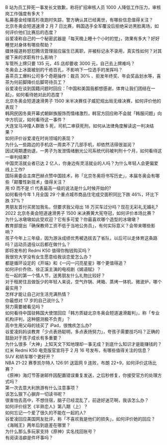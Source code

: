 B 站为员工猝死一事发长文致歉，称将扩招审核人员 1000 人降低工作压力，审核岗工作强度有多大？  
私募基金经理高杉夜跑时失踪，警方确认其已经离世，有哪些信息值得关注？  
北京冬奥会短道速滑 2 月 7 日比赛，韩国选手全军覆没后拒绝采访黑脸离场，如何评价他们比赛后的态度？  
谷爱凌称自己的一个秘密武器是「每天晚上睡十个小时的觉」，效果有多大？好好睡觉对身体有哪些帮助？  
媒体报道称怒怼腾讯管理层应届生已离职，并被标记永不录用，真实性如何？对其接下来的求职有什么影响？  
车管所上牌只要 135 元，4S 店却要收 3000 元，自己去上牌难吗？  
冬奥会上冰面被划的千疮百孔，不影响下一位选手的发挥吗？  
喜茶员工爆料公司多个奇葩操作：裁员 30% 、拒发年终奖、年会奖品划水等，喜茶为何前脚降价后脚苛待员工？  
谷爱凌在谈到国籍问题时回应：「中国和美国我都想感谢，体育让我们团结在一起」，如何看待她对此的态度？  
北京冬奥会短道速滑男子 1500 米半决赛任子威犯规出局无缘决赛，如何评价他的表现？  
韩网民因冬奥开幕式朝鲜族服饰而情绪激烈，韩官方回应称不会就「韩服问题」向中方抗议，如何看待这一事件？  
大连宝马冲撞人群致 5 死，司机二审获死刑，如何从法律角度解读这一判决结果？  
如何评价谷爱凌在时尚领域的表现？  
为什么一些路边的手机店一周卖不了几部手机，却依然活得很滋润？  
因试用期遭劝退，一男子为发泄情绪删光公司系统代码被判刑十个月，如何看待这一审判结果?  
中国灵活就业者已达 2 亿人，你身边有灵活就业的人吗？为什么年轻人会更偏爱线上工作?  
国际奥委会主席巴赫点赞中国技术，称「北京冬奥将书写历史」，本届冬奥会有哪些「颠覆性新技术」值得关注？  
用 t0 而不是 t1 代表最高一级的说法是什么时候开始的?  
如何看待今年 1 月全国 29 个重点城市商品住宅成交面积同比下跌 46%，环比下跌 37%？  
男朋友首付买房加我名，但要求我父母出 18 万买车过分吗？现在无彩礼无婚礼?  
2022 北京冬奥会短道速滑男子 1500 米决赛黄大宪夺冠，如何评价本场比赛？  
为什么冰墩墩如此受欢迎？它有多可爱？你最喜欢哪个造型的冰墩墩？  
教育部提出「确保教师工资不低于当地公务员」，有何实际意义？会带来哪些影响？  
孩子今年上三年级，因为游泳成绩优秀被选拔去了省队，以后可以走体育这条路吗？运动员退役以后都在做什么？  
即将发布的 Redmi K50 值得你掏钱购买吗？  
我很穷大学没有女生愿意给我谈恋爱怎么办？  
都是循环设定的《开端》和《一闪一闪亮星星》哪个更值得追？  
如何评价乔欣、徐正溪主演的电视剧《嫣语赋》？  
在一起的第一个情人节，送男朋友什么礼物比较好？  
对于租房住且做饭少的年轻人来说，空气炸锅、烤箱、蒸烤一体机、微波炉，哪个最实用？  
怎样才能让自己对生活充满热情？  
你最想对 17 岁的自己说什么？  
努力需要被看见吗？  
如何看待中国驻韩国大使馆回应「韩方质疑北京冬奥会短道速滑裁判」，称「专业机构评判，这种臆测极不负责」？  
高中生用父母的钱买了 iPad，很愧疚怎么办?  
谷爱凌妈妈谈教育「少点表扬聪明，多点表扬努力」，夸孩子需要技巧吗？正确的鼓励对于孩子成长有多重要？  
为什么很多「大神」上知天文下知地理却一事无成？到底什么知识才是能赚钱的？  
红米 Redmi K50 电竞版官宣将于 2 月 16  号发布，有哪些值得关注的信息？  
SUV 和轿车哪个更好开？  
NBA 21-22 赛季凯尔特人 126:91 送篮网 9 连败，布朗 22+9，如何评价这场比赛？  
《原神》海灯节答谢邮件因配置错误重复发送，之后秒修复，你接受官方的处理方式吗？  
第一次去意大利旅游有什么注意事项？  
该怎么狠下心摒弃一切读书呢？  
很害怕去高中，不想住宿，脑子已经混乱了，前途好迷茫啊，我该怎么办？  
如何评价综艺《半熟恋人》第八期（上）？  
如何忘记一个爱了很久的不能在一起的人?  
谷爱凌回应美国网友批评，称「不喜欢我是他们的损失」，如何评价她的回应？  
《海贼王》两年后到底差在哪里？  
为什么那么多玩家支持《原神》实名找回账号？  
有阅读洁癖是件坏事吗？  
